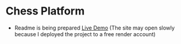 # Chess Platform
- Readme is being prepared
[Live Demo](https://chess-platform.onrender.com/) (The site may open slowly because I deployed the project to a free render account)
